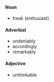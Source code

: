 #### Noun

* freak (enthusiast)

#### Adverbial

* undeniably
* accordingly
* remarkably

#### Adjective

* unthinkable